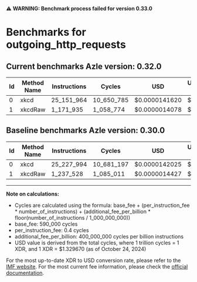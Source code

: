 ⚠️ **WARNING: Benchmark process failed for version 0.33.0**

# Benchmarks for outgoing_http_requests

## Current benchmarks Azle version: 0.32.0

| Id  | Method Name | Instructions | Cycles     | USD           | USD/Million Calls | Change                             |
| --- | ----------- | ------------ | ---------- | ------------- | ----------------- | ---------------------------------- |
| 0   | xkcd        | 25_151_964   | 10_650_785 | $0.0000141620 | $14.16            | <font color="green">-76_030</font> |
| 1   | xkcdRaw     | 1_171_935    | 1_058_774  | $0.0000014078 | $1.40             | <font color="green">-65_593</font> |

## Baseline benchmarks Azle version: 0.30.0

| Id  | Method Name | Instructions | Cycles     | USD           | USD/Million Calls |
| --- | ----------- | ------------ | ---------- | ------------- | ----------------- |
| 0   | xkcd        | 25_227_994   | 10_681_197 | $0.0000142025 | $14.20            |
| 1   | xkcdRaw     | 1_237_528    | 1_085_011  | $0.0000014427 | $1.44             |

---

**Note on calculations:**

- Cycles are calculated using the formula: base_fee + (per_instruction_fee \* number_of_instructions) + (additional_fee_per_billion \* floor(number_of_instructions / 1_000_000_000))
- base_fee: 590_000 cycles
- per_instruction_fee: 0.4 cycles
- additional_fee_per_billion: 400_000_000 cycles per billion instructions
- USD value is derived from the total cycles, where 1 trillion cycles = 1 XDR, and 1 XDR = $1.329670 (as of October 24, 2024)

For the most up-to-date XDR to USD conversion rate, please refer to the [IMF website](https://www.imf.org/external/np/fin/data/rms_sdrv.aspx).
For the most current fee information, please check the [official documentation](https://internetcomputer.org/docs/current/developer-docs/gas-cost#execution).
